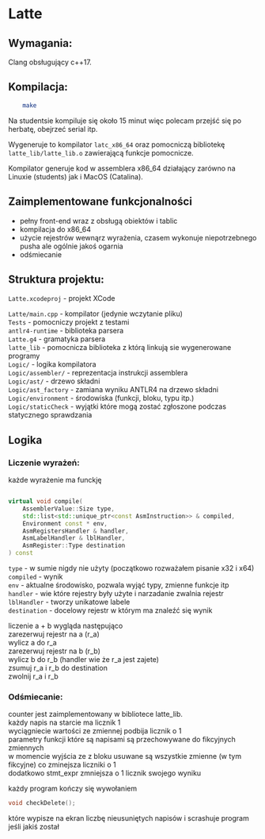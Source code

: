 # Latte

## Wymagania:

Clang obsługujący c++17.

## Kompilacja:

```bash
    make
```
Na studentsie kompiluje się około 15 minut więc polecam przejść się po herbatę, obejrzeć serial itp.

Wygeneruje to kompilator `latc_x86_64` oraz pomocniczą bibliotekę `latte_lib/latte_lib.o` zawierającą funkcje pomocnicze.

Kompilator generuje kod w assemblera x86_64 działający zarówno na Linuxie (students) jak i MacOS (Catalina).



## Zaimplementowane funkcjonalności 

* pełny front-end wraz z obsługą obiektów i tablic
* kompilacja do x86_64
* użycie rejestrów wewnąrz wyrażenia, czasem wykonuje niepotrzebnego pusha ale ogólnie jakoś ogarnia
* odśmiecanie

## Struktura projektu:

`Latte.xcodeproj` - projekt XCode  

`Latte/main.cpp` - kompilator (jedynie wczytanie pliku)  
`Tests` - pomocniczy projekt z testami  
`antlr4-runtime` - biblioteka parsera  
`Latte.g4` - gramatyka parsera  
`latte_lib` - pomocnicza biblioteka z którą linkują sie wygenerowane programy  
`Logic/` - logika kompilatora  
`Logic/assembler/` - reprezentacja instrukcji assemblera  
`Logic/ast/` - drzewo składni   
`Logic/ast_factory` - zamiana wyniku ANTLR4 na drzewo składni  
`Logic/environment` - środowiska (funkcji, bloku, typu itp.)  
`Logic/staticCheck` - wyjątki które mogą zostać zgłoszone podczas statycznego sprawdzania

## Logika

### Liczenie wyrażeń:

każde wyrażenie ma funckję 

```cpp

virtual void compile(
    AssemblerValue::Size type,
    std::list<std::unique_ptr<const AsmInstruction>> & compiled,
    Environment const * env,
    AsmRegistersHandler & handler,
    AsmLabelHandler & lblHandler,
    AsmRegister::Type destination
) const

```

`type` - w sumie nigdy nie użyty (początkowo rozważałem pisanie x32 i x64)  
`compiled` - wynik  
`env` - aktualne środowisko, pozwala wyjąć typy, zmienne funkcje itp  
`handler` - wie które rejestry były użyte i narzadanie zwalnia rejestr  
`lblHandler` - tworzy unikatowe labele  
`destination` - docelowy rejestr w którym ma znaleźć się wynik

liczenie a + b wygląda następująco  
zarezerwuj rejestr na a (r_a)  
wylicz a do r_a  
zarezerwuj rejestr na b (r_b)  
wylicz b do r_b (handler wie że r_a jest zajete)  
zsumuj r_a i r_b do destination  
zwolnij r_a i r_b

### Odśmiecanie:
counter jest zaimplementowany w bibliotece latte_lib.  
każdy napis na starcie ma licznik 1  
wyciągniecie wartości ze zmiennej podbija licznik o 1    
parametry funkcji które są napisami są przechowywane do fikcyjnych zmiennych  
w momencie wyjścia ze z bloku usuwane są wszystkie zmienne (w tym fikcyjne) co zminejsza liczniki o 1  
dodatkowo stmt_expr zmniejsza o 1 licznik swojego wyniku 

każdy program kończy się wywołaniem 
```cpp
void checkDelete();
```
które wypisze na ekran liczbę nieusuniętych napisów i scrashuje program jeśli jakiś został